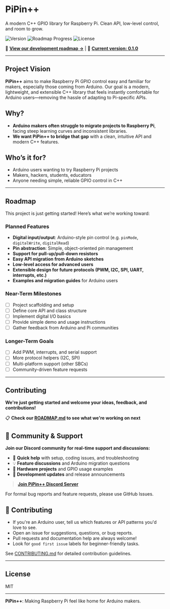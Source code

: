 # PiPin++

A modern C++ GPIO library for Raspberry Pi. Clean API, low-level control, and room to grow.

![Version](https://img.shields.io/badge/version-0.1.0-blue) ![Roadmap Progress](https://img.shields.io/badge/roadmap-12%25-orange) ![License](https://img.shields.io/badge/license-MIT-green)

📍 **[View our development roadmap →](ROADMAP.md)** | 🚀 **[Current version: 0.1.0](CHANGELOG.md)**

---

## Project Vision

**PiPin++** aims to make Raspberry Pi GPIO control easy and familiar for makers, especially those coming from Arduino. Our goal is a modern, lightweight, and extensible C++ library that feels instantly comfortable for Arduino users—removing the hassle of adapting to Pi-specific APIs.

## Why?

- **Arduino makers often struggle to migrate projects to Raspberry Pi**, facing steep learning curves and inconsistent libraries.
- **We want PiPin++ to bridge that gap** with a clean, intuitive API and modern C++ features.

## Who’s it for?

- Arduino users wanting to try Raspberry Pi projects
- Makers, hackers, students, educators
- Anyone needing simple, reliable GPIO control in C++

---

## Roadmap

This project is just getting started! Here’s what we’re working toward:

### Planned Features

- **Digital input/output**: Arduino-style pin control (e.g. `pinMode`, `digitalWrite`, `digitalRead`)
- **Pin abstraction**: Simple, object-oriented pin management
- **Support for pull-up/pull-down resistors**
- **Easy API migration from Arduino sketches**
- **Low-level access for advanced users**
- **Extensible design for future protocols (PWM, I2C, SPI, UART, interrupts, etc.)**
- **Examples and migration guides** for Arduino users

### Near-Term Milestones

- [ ] Project scaffolding and setup
- [ ] Define core API and class structure
- [ ] Implement digital I/O basics
- [ ] Provide simple demo and usage instructions
- [ ] Gather feedback from Arduino and Pi communities

### Longer-Term Goals

- [ ] Add PWM, interrupts, and serial support
- [ ] More protocol helpers (I2C, SPI)
- [ ] Multi-platform support (other SBCs)
- [ ] Community-driven feature requests

---

## Contributing

**We're just getting started and welcome your ideas, feedback, and contributions!**

📋 **Check our [ROADMAP.md](ROADMAP.md) to see what we're working on next**

## 💬 Community & Support

**Join our Discord community for real-time support and discussions:**
- 🚀 **Quick help** with setup, coding issues, and troubleshooting  
- 💡 **Feature discussions** and Arduino migration questions
- 🔧 **Hardware projects** and GPIO usage examples
- 📢 **Development updates** and release announcements

> **[Join PiPin++ Discord Server](https://discord.gg/wXeZP8Ev)**

For formal bug reports and feature requests, please use GitHub Issues.

## 🤝 Contributing

- If you're an Arduino user, tell us which features or API patterns you'd love to see.
- Open an issue for suggestions, questions, or bug reports.
- Pull requests and documentation help are always welcome!
- Look for `good first issue` labels for beginner-friendly tasks.

See [CONTRIBUTING.md](CONTRIBUTING.md) for detailed contribution guidelines.

---

## License

MIT

---

**PiPin++**: Making Raspberry Pi feel like home for Arduino makers.

